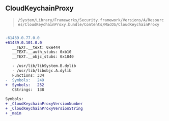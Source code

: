 ## CloudKeychainProxy

> `/System/Library/Frameworks/Security.framework/Versions/A/Resources/CloudKeychainProxy.bundle/Contents/MacOS/CloudKeychainProxy`

```diff

-61439.0.77.0.0
+61439.0.101.0.0
   __TEXT.__text: 0xe444
   __TEXT.__auth_stubs: 0xb10
   __TEXT.__objc_stubs: 0x1840

   - /usr/lib/libSystem.B.dylib
   - /usr/lib/libobjc.A.dylib
   Functions: 334
-  Symbols:   249
+  Symbols:   252
   CStrings:  138
 
Symbols:
+ _CloudKeychainProxyVersionNumber
+ _CloudKeychainProxyVersionString
+ _main

```
